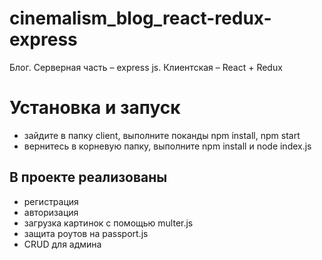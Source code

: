 # cinemalism_blog_react-redux-express
Блог. Серверная часть – express js. Клиентская – React + Redux

Установка и запуск
=====================
* зайдите в папку client, выполните поканды npm install, npm start
* вернитесь в корневую папку, выполните npm install и node index.js 

В проекте реализованы
-----------------------------------
* регистрация
* авторизация 
* загрузка картинок с помощью multer.js
* защита роутов на passport.js 
* CRUD для админа